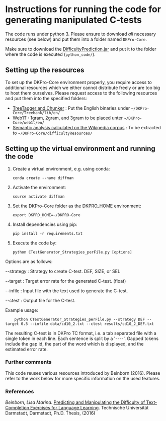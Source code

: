 # Instructions for running the code for generating manipulated C-tests

The code runs under python 3. Please ensure to download *all* necessary resources (see below) and put them into a folder named `DKPro-Core`. 

Make sure to download the [DifficultyPrediction.jar](https://public.ukp.informatik.tu-darmstadt.de/acl19-C_test-difficulty-manipulation/DifficultyPrediction.jar) and put it to the folder where the code is executed (`python_code/`).
<!--- old file location: https://public.ukp.informatik.tu-darmstadt.de/acl19-C_test-difficulty-manipulation/DifficultyPrediction.jar -->

## Setting up the resources

To set up the DKPro-Core environment properly, you require access to additional resources which we either cannot distribute freely or are too big to host them ourselves. Please request access to the following resources and put them into the specified folders:

* [TreeTagger and Chunker](https://www.cis.uni-muenchen.de/~schmid/tools/TreeTagger/) : Put the English binaries under `~/DKPro-Core/Treebank/lib/en/`
* [Web1T](https://catalog.ldc.upenn.edu/LDC2006T13) :  1gram, 2gram, and 3gram to be placed unter `~/DKPro-Core/web1t/en/`
* [Semantic analysis calculated on the Wikipedia corpus](https://tudatalib.ulb.tu-darmstadt.de/bitstream/handle/tudatalib/2704/wp_eng_lem_nc_c.zip?sequence=6&isAllowed=y) : To be extracted to `~/DKPro-Core/difficultyResources/`
<!--- old file location: https://public.ukp.informatik.tu-darmstadt.de/baer/wp_eng_lem_nc_c.zip -->

## Setting up the virtual environment and running the code

1.	Create a virtual environment, e.g. using conda: 

		conda create --name diffman

2.	Activate the environment:

		source activate diffman

3.	Set the DKPro-Core folder as the DKPRO_HOME environment:

		export DKPRO_HOME=~/DKPRO-Core

4.	Install dependencies using pip:

		pip install -r requirements.txt

5. 	Execute the code by:

		python CTestGenerator_Strategies_perFile.py [options]

Options are as follows:

--strategy : Strategy to create C-test. DEF, SIZE, or SEL

--target : Target error rate for the generated C-test. (float)

--infile : Input file with the text used to generate the C-test. 

--ctest : Output file for the C-test.

Example usage:

        python CTestGenerator_Strategies_perFile.py --strategy DEF --target 0.5 --infile data/cd10_2.txt --ctest results/cd10_2_DEF.txt

The resulting C-test is in DKPro TC format, i.e. a tab separated file with a single token in each line.
Each sentence is split by a '----'. Gapped tokens include the gap id, the part of the word which is displayed, and the estimated error rate.


### Further comments

This code reuses various resources introduced by Beinborn (2016). Please refer to the work below for more specific information on the used features. 

### References
*Beinborn, Lisa Marina*. [Predicting and Manipulating the Difficulty of Text-Completion Exercises for Language Learning](http://tuprints.ulb.tu-darmstadt.de/5647/).
Technische Universität Darmstadt, Darmstadt, Ph.D. Thesis, (2016) 
